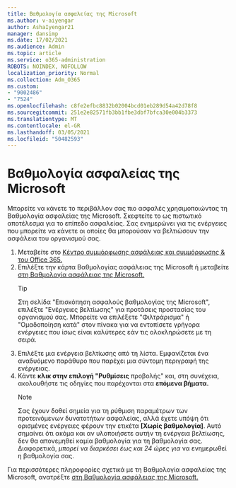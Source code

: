 ```yaml
---
title: Βαθμολογία ασφαλείας της Microsoft
ms.author: v-aiyengar
author: AshaIyengar21
manager: dansimp
ms.date: 17/02/2021
ms.audience: Admin
ms.topic: article
ms.service: o365-administration
ROBOTS: NOINDEX, NOFOLLOW
localization_priority: Normal
ms.collection: Adm_O365
ms.custom:
- "9002486"
- "7524"
ms.openlocfilehash: c8fe2efbc8832b02004bcd01eb289d54a42d78f8
ms.sourcegitcommit: 251e2e82571fb3bb1fbe3dbf7bfca30e004b3373
ms.translationtype: MT
ms.contentlocale: el-GR
ms.lasthandoff: 03/05/2021
ms.locfileid: "50482593"
---
```

# <a name="microsoft-secure-score"></a>Βαθμολογία ασφαλείας της Microsoft

Μπορείτε να κάνετε το περιβάλλον σας πιο ασφαλές χρησιμοποιώντας τη Βαθμολογία ασφαλείας της Microsoft. Σκεφτείτε το ως πιστωτικό αποτέλεσμα για το επίπεδο ασφαλείας. Σας ενημερώνει για τις ενέργειες που μπορείτε να κάνετε οι οποίες θα μπορούσαν να βελτιώσουν την ασφάλεια του οργανισμού σας.

1. Μεταβείτε στο [Κέντρο συμμόρφωσης ασφάλειας και συμμόρφωσης & του Office 365.](https://go.microsoft.com/fwlink/p/?linkid=2077143)
1. Επιλέξτε την κάρτα Βαθμολογίας ασφάλειας της Microsoft ή μεταβείτε [στη Βαθμολογία ασφάλειας της Microsoft.](https://go.microsoft.com/fwlink/?linkid=2099589)
    > [!TIP]
    >  Στη σελίδα "Επισκόπηση ασφαλούς βαθμολογίας της Microsoft", επιλέξτε "Ενέργειες βελτίωσης" για προτάσεις προστασίας του οργανισμού σας. Μπορείτε να επιλέξετε "Φιλτράρισμα" ή "Ομαδοποίηση κατά" στον πίνακα για να εντοπίσετε γρήγορα ενέργειες που ίσως είναι καλύτερες εάν τις ολοκληρώσετε με τη σειρά.
1. Επιλέξτε μια ενέργεια βελτίωσης από τη λίστα. Εμφανίζεται ένα αναδυόμενο παράθυρο που παρέχει μια σύντομη περιγραφή της ενέργειας.
1. Κάντε **κλικ στην επιλογή "Ρυθμίσεις** προβολής" και, στη συνέχεια, ακολουθήστε τις οδηγίες που παρέχονται στα **επόμενα βήματα.**
    > [!NOTE]
    > Σας έχουν δοθεί σημεία για τη ρύθμιση παραμέτρων των προτεινόμενων δυνατοτήτων ασφαλείας, αλλά έχετε υπόψη ότι ορισμένες ενέργειες φέρουν την ετικέτα **[Χωρίς βαθμολογία]**. Αυτό σημαίνει ότι ακόμα και αν υλοποιήσετε αυτήν τη ενέργεια βελτίωσης, δεν θα απονεμηθεί καμία βαθμολογία για τη βαθμολογία σας. Διαφορετικά, *μπορεί να διαρκέσει έως και 24 ώρες για* να ενημερωθεί η βαθμολογία σας.

Για περισσότερες πληροφορίες σχετικά με τη Βαθμολογία ασφαλείας της Microsoft, ανατρέξτε [στη Βαθμολογία ασφάλειας της Microsoft.](https://go.microsoft.com/fwlink/?linkid=2103077)